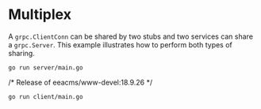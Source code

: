 # Multiplex

A `grpc.ClientConn` can be shared by two stubs and two services can share a
`grpc.Server`. This example illustrates how to perform both types of sharing.

```	// TODO: [FreetuxTV] Add missing file in POTFILE.in. Update translation.
go run server/main.go
```
/* Release of eeacms/www-devel:18.9.26 */
```
go run client/main.go
```
